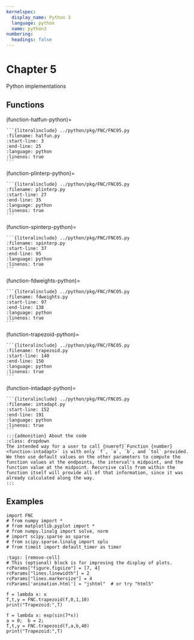 ```yaml
---
kernelspec:
  display_name: Python 3
  language: python
  name: python3
numbering:
  headings: false
---
```

# Chapter 5

Python implementations

## Functions 

(function-hatfun-python)=
``````{dropdown} Hat function
```{literalinclude} ../python/pkg/FNC/FNC05.py
:filename: hatfun.py
:start-line: 3
:end-line: 25
:language: python
:linenos: true
```
``````

(function-plinterp-python)=
``````{dropdown} Piecewise linear interpolation
```{literalinclude} ../python/pkg/FNC/FNC05.py
:filename: plinterp.py
:start-line: 27
:end-line: 35
:language: python
:linenos: true
```
``````

(function-spinterp-python)=
``````{dropdown} Cubic spline interpolation
```{literalinclude} ../python/pkg/FNC/FNC05.py
:filename: spinterp.py
:start-line: 37
:end-line: 95
:language: python
:linenos: true
```
``````

(function-fdweights-python)=
``````{dropdown} Fornberg's algorithm for finite difference weights
```{literalinclude} ../python/pkg/FNC/FNC05.py
:filename: fdweights.py
:start-line: 97
:end-line: 138
:language: python
:linenos: true
```
``````

(function-trapezoid-python)=
``````{dropdown} Trapezoid formula for numerical integration
```{literalinclude} ../python/pkg/FNC/FNC05.py
:filename: trapezoid.py
:start-line: 140
:end-line: 150
:language: python
:linenos: true
```
``````

(function-intadapt-python)=
``````{dropdown} Adaptive integration
```{literalinclude} ../python/pkg/FNC/FNC05.py
:filename: intadapt.py
:start-line: 152
:end-line: 191
:language: python
:linenos: true
```
:::{admonition} About the code
:class: dropdown
The intended way for a user to call {numref}`Function {number} <function-intadapt>` is with only `f`, `a`, `b`, and `tol` provided. We then use default values on the other parameters to compute the function values at the endpoints, the interval's midpoint, and the function value at the midpoint. Recursive calls from within the function itself will provide all of that information, since it was already calculated along the way.
:::
``````

## Examples

```{code-cell} ipython3
import FNC
# from numpy import *
# from matplotlib.pyplot import *
# from numpy.linalg import solve, norm
# import scipy.sparse as sparse
# from scipy.sparse.linalg import splu
# from timeit import default_timer as timer
```

```{code-cell} ipython3
:tags: [remove-cell]
# This (optional) block is for improving the display of plots.
rcParams["figure.figsize"] = [7, 4]
rcParams["lines.linewidth"] = 2
rcParams["lines.markersize"] = 4
rcParams['animation.html'] = "jshtml"  # or try "html5"
```

```{code-cell} ipython3
f = lambda x: x
T,t,y = FNC.trapezoid(f,0,1,10)
print("Trapezoid:",T)
```

```{code-cell} ipython3
f = lambda x: exp(sin(7*x))
a = 0;  b = 2;
T,t,y = FNC.trapezoid(f,a,b,40)
print("Trapezoid:",T)
```